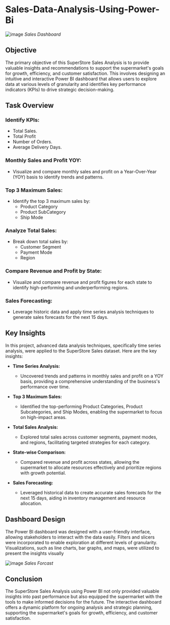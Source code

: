 # Sales-Data-Analysis-Using-Power-Bi
![image](https://github.com/user-attachments/assets/5787157c-ba70-4705-9fe0-781262532b6a)
*Sales Dashboard*
## Objective

The primary objective of this SuperStore Sales Analysis is to provide valuable insights and recommendations to support the supermarket's goals for growth, efficiency, and customer satisfaction. This involves designing an intuitive and interactive Power BI dashboard that allows users to explore data at various levels of granularity and identifies key performance indicators (KPIs) to drive strategic decision-making.

## Task Overview

### Identify KPIs:
- Total Sales.
- Total Profit
- Number of Orders.
- Average Delivery Days.

### Monthly Sales and Profit YOY:
- Visualize and compare monthly sales and profit on a Year-Over-Year (YOY) basis to identify trends and patterns.

### Top 3 Maximum Sales:
- Identify the top 3 maximum sales by:
  - Product Category
  - Product SubCategory
  - Ship Mode

### Analyze Total Sales:
- Break down total sales by:
  - Customer Segment
  - Payment Mode
  - Region

### Compare Revenue and Profit by State:
- Visualize and compare revenue and profit figures for each state to identify high-performing and underperforming regions.

### Sales Forecasting:
- Leverage historic data and apply time series analysis techniques to generate sales forecasts for the next 15 days.

## Key Insights

In this project, advanced data analysis techniques, specifically time series analysis, were applied to the SuperStore Sales dataset. Here are the key insights:

- **Time Series Analysis:**
  - Uncovered trends and patterns in monthly sales and profit on a YOY basis, providing a comprehensive understanding of the business's performance over time.

- **Top 3 Maximum Sales:**
  - Identified the top-performing Product Categories, Product Subcategories, and Ship Modes, enabling the supermarket to focus on high-impact areas.

- **Total Sales Analysis:**
  - Explored total sales across customer segments, payment modes, and regions, facilitating targeted strategies for each category.

- **State-wise Comparison:**
  - Compared revenue and profit across states, allowing the supermarket to allocate resources effectively and prioritize regions with growth potential.

- **Sales Forecasting:**
  - Leveraged historical data to create accurate sales forecasts for the next 15 days, aiding in inventory management and resource allocation.

## Dashboard Design

The Power BI dashboard was designed with a user-friendly interface, allowing stakeholders to interact with the data easily. Filters and slicers were incorporated to enable exploration at different levels of granularity. Visualizations, such as line charts, bar graphs, and maps, were utilized to present the insights visually

![image](https://github.com/user-attachments/assets/0b7f473d-99f9-47cf-b6cc-9d8a993e8cbb)
*Sales Forcast*

## Conclusion

The SuperStore Sales Analysis using Power BI not only provided valuable insights into past performance but also equipped the supermarket with the tools to make informed decisions for the future. The interactive dashboard offers a dynamic platform for ongoing analysis and strategic planning, supporting the supermarket's goals for growth, efficiency, and customer satisfaction.
